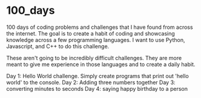 # 100_days
100 days of coding problems and challenges that I have found from across the internet. The goal is to create a habit of coding and showcasing knowledge across a few programming languages. I want to use Python, Javascript, and C++ to do this challenge.

These aren't going to be incredibly difficult challenges. They are more meant to give me experience in those languages and to create a daily habit.

Day 1: Hello World challenge. Simply create programs that print out 'hello world' to the console.
Day 2: Adding three numbers together
Day 3: converting minutes to seconds
Day 4: saying happy birthday to a person